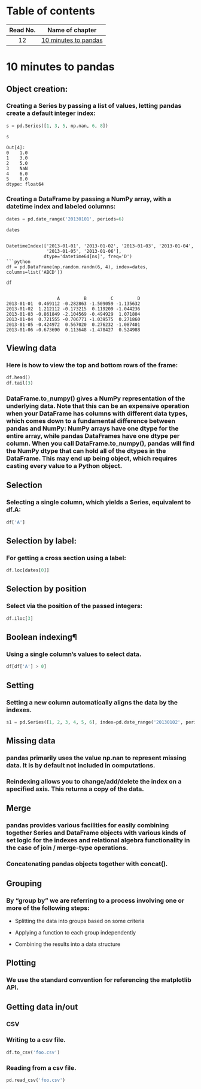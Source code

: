 # Table of contents

|Read No. | Name of chapter|
|:---------: |:--------------:|
|12|[10 minutes to pandas](Pandas-in-10.md)










# 10 minutes to pandas
## Object creation:

### Creating a Series by passing a list of values, letting pandas create a default integer index:
```python
s = pd.Series([1, 3, 5, np.nan, 6, 8])

s
```
```
Out[4]: 
0    1.0
1    3.0
2    5.0
3    NaN
4    6.0
5    8.0
dtype: float64
```

### Creating a DataFrame by passing a NumPy array, with a datetime index and labeled columns:
```python
dates = pd.date_range('20130101', periods=6)

dates
```
```
 
DatetimeIndex(['2013-01-01', '2013-01-02', '2013-01-03', '2013-01-04',
               '2013-01-05', '2013-01-06'],
              dtype='datetime64[ns]', freq='D')
```python
df = pd.DataFrame(np.random.randn(6, 4), index=dates, columns=list('ABCD'))

df
```
```

                   A         B         C         D
2013-01-01  0.469112 -0.282863 -1.509059 -1.135632
2013-01-02  1.212112 -0.173215  0.119209 -1.044236
2013-01-03 -0.861849 -2.104569 -0.494929  1.071804
2013-01-04  0.721555 -0.706771 -1.039575  0.271860
2013-01-05 -0.424972  0.567020  0.276232 -1.087401
2013-01-06 -0.673690  0.113648 -1.478427  0.524988
```

## Viewing data
### Here is how to view the top and bottom rows of the frame:

```python
df.head()
df.tail(3)
```

### DataFrame.to_numpy() gives a NumPy representation of the underlying data. Note that this can be an expensive operation when your DataFrame has columns with different data types, which comes down to a fundamental difference between pandas and NumPy: NumPy arrays have one dtype for the entire array, while pandas DataFrames have one dtype per column. When you call DataFrame.to_numpy(), pandas will find the NumPy dtype that can hold all of the dtypes in the DataFrame. This may end up being object, which requires casting every value to a Python object.


## Selection

### Selecting a single column, which yields a Series, equivalent to df.A:
```python
df['A']
```

## Selection by label:
### For getting a cross section using a label:
```python
df.loc[dates[0]]
```

## Selection by position

### Select via the position of the passed integers:

```python
df.iloc[3]
```


## Boolean indexing¶
### Using a single column’s values to select data.
```python
df[df['A'] > 0]
```

## Setting

### Setting a new column automatically aligns the data by the indexes.
```python
s1 = pd.Series([1, 2, 3, 4, 5, 6], index=pd.date_range('20130102', periods=6))
```

## Missing data

### pandas primarily uses the value np.nan to represent missing data. It is by default not included in computations.

### Reindexing allows you to change/add/delete the index on a specified axis. This returns a copy of the data.

## Merge
### pandas provides various facilities for easily combining together Series and DataFrame objects with various kinds of set logic for the indexes and relational algebra functionality in the case of join / merge-type operations.

### Concatenating pandas objects together with concat().

## Grouping
### By “group by” we are referring to a process involving one or more of the following steps:

- Splitting the data into groups based on some criteria

- Applying a function to each group independently

- Combining the results into a data structure

## Plotting

### We use the standard convention for referencing the matplotlib API.

## Getting data in/out
### CSV

### Writing to a csv file.
```python
df.to_csv('foo.csv')
```
### Reading from a csv file.
```python
pd.read_csv('foo.csv')
```
